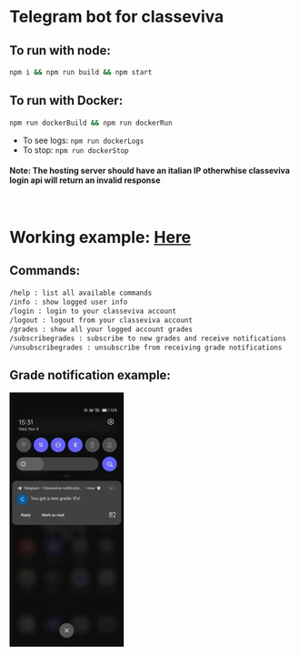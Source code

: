 # Telegram bot for classeviva

## To run with node:

```bash
npm i && npm run build && npm start
```

## To run with Docker:

```bash
npm run dockerBuild && npm run dockerRun
```

- To see logs: `npm run dockerLogs`
- To stop: `npm run dockerStop`

#### <b>Note</b>: The hosting server should have an italian IP otherwhise classeviva login api will return an invalid response

<br />

# Working example: [Here](https://t.me/classeviva_voti_bot)

## Commands:

    /help : list all available commands
    /info : show logged user info
    /login : login to your classeviva account
    /logout : logout from your classeviva account
    /grades : show all your logged account grades
    /subscribegrades : subscribe to new grades and receive notifications
    /unsubscribegrades : unsubscribe from receiving grade notifications

## Grade notification example:

<img src="./notification.jpg">
